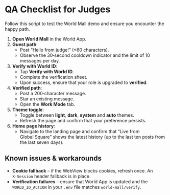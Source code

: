 # QA Checklist for Judges

Follow this script to test the World Mall demo and ensure you encounter the happy path.

1. **Open World Mall** in the World App.
2. **Guest path**:
   - Post “Hello from judge!” (≤60 characters).
   - Observe the 30‑second cooldown indicator and the limit of 10 messages per day.
3. **Verify with World ID**:
   - Tap **Verify with World ID**.
   - Complete the verification sheet.
   - Upon success, ensure that your role is upgraded to **verified**.
4. **Verified path**:
   - Post a 200‑character message.
   - Star an existing message.
   - Open the **Work Mode** tab.
5. **Theme toggle**:
   - Toggle between **light**, **dark**, **system** and **auto** themes.
   - Refresh the page and confirm that your preference persists.
6. **Home page history**:
   - Navigate to the landing page and confirm that “Live from Global Square” shows the latest history (up to the last ten posts from the last seven days).

## Known issues & workarounds

- **Cookie fallback** – if the WebView blocks cookies, refresh once. An `X‑Session` header fallback is in place.
- **Verification failures** – ensure that World App is updated and the `WORLD_ID_ACTION` in your `.env` file matches `world‑mall/verify`.
